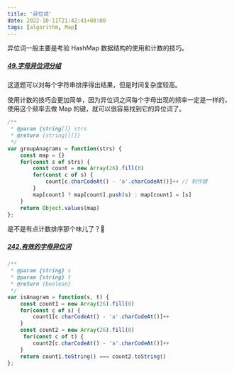 ```yaml
---
title: '异位词'
date: 2022-10-11T21:42:41+08:00
tags: [algorithm, Map]
---
```


异位词一般主要是考验 HashMap 数据结构的使用和计数的技巧。

##### [49.字母异位词分组](https://leetcode.cn/problems/group-anagrams/?favorite=2cktkvj)

这道题可以对每个字符串排序得出结果，但是时间复杂度较高。

使用计数的技巧会更加简单，因为异位词之间每个字母出现的频率一定是一样的，使用这个频率去做 Map 的键，就可以很容易找到它的异位词了。

```JavaScript
/**
 * @param {string[]} strs
 * @return {string[][]}
 */
var groupAnagrams = function(strs) {
    const map = {}
    for(const s of strs) {
        const count = new Array(26).fill(0)
        for(const c of s) {
            count[c.charCodeAt() - 'a'.charCodeAt()]++ // 制作键
        }
        map[count] ? map[count].push(s) : map[count] = [s]
    }
    return Object.values(map)
};
```

是不是有点计数排序那个味儿了？👻

##### [242.有效的字母异位词](https://leetcode.cn/problems/valid-anagram/)

```JavaScript
/**
 * @param {string} s
 * @param {string} t
 * @return {boolean}
 */
var isAnagram = function(s, t) {
    const count1 = new Array(26).fill(0)
    for(const c of s) {
        count1[c.charCodeAt() - 'a'.charCodeAt()]++
    }
    const count2 = new Array(26).fill(0)
     for(const c of t) {
        count2[c.charCodeAt() - 'a'.charCodeAt()]++
    }
    return count1.toString() === count2.toString()
};
```
